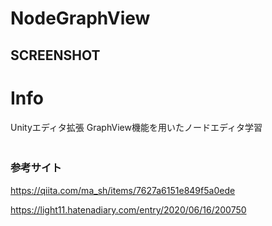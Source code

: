 # NodeGraphView

## SCREENSHOT


# Info
Unityエディタ拡張 GraphView機能を用いたノードエディタ学習  
　  
### 参考サイト  
https://qiita.com/ma_sh/items/7627a6151e849f5a0ede

https://light11.hatenadiary.com/entry/2020/06/16/200750
